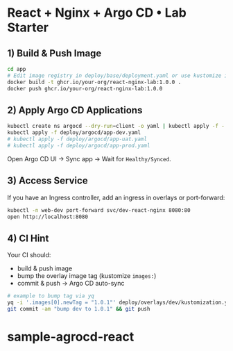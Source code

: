 # React + Nginx + Argo CD • Lab Starter

## 1) Build & Push Image
```bash
cd app
# Edit image registry in deploy/base/deployment.yaml or use kustomize images override
docker build -t ghcr.io/your-org/react-nginx-lab:1.0.0 .
docker push ghcr.io/your-org/react-nginx-lab:1.0.0
```

## 2) Apply Argo CD Applications
```bash
kubectl create ns argocd --dry-run=client -o yaml | kubectl apply -f - 2>/dev/null || true
kubectl apply -f deploy/argocd/app-dev.yaml
# kubectl apply -f deploy/argocd/app-uat.yaml
# kubectl apply -f deploy/argocd/app-prod.yaml
```

Open Argo CD UI → Sync app → Wait for `Healthy/Synced`.

## 3) Access Service
If you have an Ingress controller, add an ingress in overlays or port-forward:
```bash
kubectl -n web-dev port-forward svc/dev-react-nginx 8080:80
open http://localhost:8080
```

## 4) CI Hint
Your CI should:
- build & push image
- bump the overlay image tag (kustomize `images:`)
- commit & push → Argo CD auto-sync
```bash
# example to bump tag via yq
yq -i '.images[0].newTag = "1.0.1"' deploy/overlays/dev/kustomization.yaml
git commit -am "bump dev to 1.0.1" && git push
```
# sample-agrocd-react
